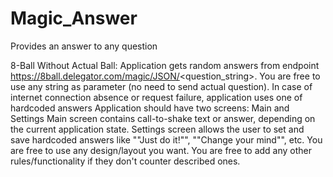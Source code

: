 # Magic_Answer
 Provides an answer to any question

8-Ball Without Actual Ball:
Application gets random answers from endpoint https://8ball.delegator.com/magic/JSON/<question_string>. 
You are free to use any string as parameter (no need to send actual question). 
In case of internet connection absence or request failure, application uses one of hardcoded answers
Application should have two screens: Main and Settings
Main screen contains call-to-shake text or answer, depending on the current application state.
Settings screen allows the user to set and save hardcoded answers  like ""Just do it!"", ""Change your mind"", etc.
You are free to use any design/layout you want.
You are free to add any other rules/functionality if they don't counter described ones.
